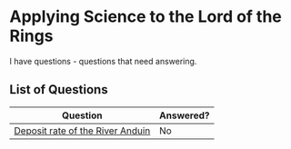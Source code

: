 # Applying Science to the Lord of the Rings

I have questions - questions that need answering.

## List of Questions
| Question | Answered? |
|---|---|
| [Deposit rate of the River Anduin](/river-anduin) | No |
